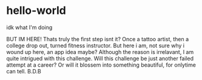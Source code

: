 # hello-world
idk what I'm doing 

BUT IM HERE! Thats truly the first step isnt it? 
Once a tattoo artist, then a college drop out, turned fitness instructor.
But here i am, not sure why i wound up here, an app idea maybe? Although the reason is irrelavant, I am quite intrigued with this challenge.
Will this challenge be just another failed attempt at a career? Or will it blossem into something beautiful, for onlytime can tell. 
B.D.B
